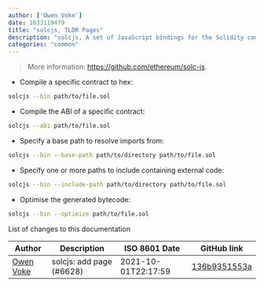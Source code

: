 ```yaml
---
author: ['Owen Voke']
date: 1633119479
title: "solcjs, TLDR Pages"
description: "solcjs, A set of JavaScript bindings for the Solidity compiler."
categories: "common"
---
```

> More information: <https://github.com/ethereum/solc-js>.

- Compile a specific contract to hex:

```bash
solcjs --bin path/to/file.sol
```

- Compile the ABI of a specific contract:

```bash
solcjs --abi path/to/file.sol
```

- Specify a base path to resolve imports from:

```bash
solcjs --bin --base-path path/to/directory path/to/file.sol
```

- Specify one or more paths to include containing external code:

```bash
solcjs --bin --include-path path/to/directory path/to/file.sol
```

- Optimise the generated bytecode:

```bash
solcjs --bin --optimize path/to/file.sol
```
List of changes to this documentation


Author | Description | ISO 8601 Date | GitHub link
------|-----|-----|-----
[Owen Voke](mailto:development@voke.dev) | solcjs: add page (#6628) | 2021-10-01T22:17:59 | [136b9351553a](https://github.com/tldr-pages/tldr/commit/136b9351553aed8f2fb3e05caa730ae4a0d4a1c4)

